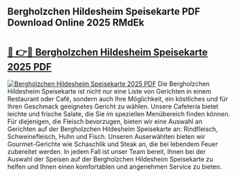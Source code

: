 ## Bergholzchen Hildesheim Speisekarte PDF Download Online 2025 RMdEk

# <h2><a href="http://gc8n3e.nevu.top/?p=Bergholzchen+Hildesheim+Speisekarte">🔗 👉🔴 Bergholzchen Hildesheim Speisekarte 2025 PDF</a></h2>

[![Bergholzchen Hildesheim Speisekarte 2025 PDF](https://i.imgur.com/dBaPXMq.png)](http://gc8n3e.nevu.top/?p=Bergholzchen+Hildesheim+Speisekarte)
Die Bergholzchen Hildesheim Speisekarte ist nicht nur eine Liste von Gerichten in einem Restaurant oder Café, sondern auch Ihre Möglichkeit, ein köstliches und für Ihren Geschmack geeignetes Gericht zu wählen. Unsere Cafeteria bietet leichte und frische Salate, die Sie im speziellen Menübereich finden können. Für diejenigen, die Fleisch bevorzugen, bieten wir eine Auswahl an Gerichten auf der Bergholzchen Hildesheim Speisekarte an: Rindfleisch, Schweinefleisch, Huhn und Fisch. Unseren Auserwählten bieten wir Gourmet-Gerichte wie Schaschlik und Steak an, die bei lebendem Feuer zubereitet werden. In jedem Fall ist unser Team bereit, Ihnen bei der Auswahl der Speisen auf der Bergholzchen Hildesheim Speisekarte zu helfen und Ihnen einen komfortablen und angenehmen Service zu bieten.
